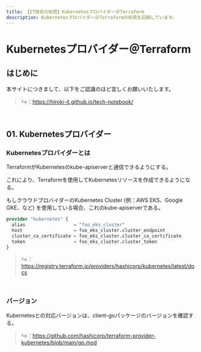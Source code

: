 ```yaml
---
title: 【IT技術の知見】Kubernetesプロバイダー＠Terraform
description: Kubernetesプロバイダー＠Terraformの知見を記録しています。
---
```


# Kubernetesプロバイダー＠Terraform

## はじめに

本サイトにつきまして、以下をご認識のほど宜しくお願いいたします。

> ↪️：https://hiroki-it.github.io/tech-notebook/

<br>


## 01. Kubernetesプロバイダー

### Kubernetesプロバイダーとは

TerraformがKubernetesのkube-apiserverと通信できるようにする。

これにより、Terraformを使用してKubernetesリソースを作成できるようになる。

もしクラウドプロバイダーのKubernetes Cluster (例：AWS EKS、Google GKE、など) を使用している場合、これのkube-apiserverである。

```terraform
provider "kubernetes" {
  alias                  = "foo_eks_cluster"
  host                   = foo_eks_cluster.cluster_endpoint
  cluster_ca_certificate = foo_eks_cluster.cluster_ca_certificate
  token                  = foo_eks_cluster.cluster_token
}
```

> ↪️：https://registry.terraform.io/providers/hashicorp/kubernetes/latest/docs

<br>

### バージョン

Kubernetesとの対応バージョンは、client-goパッケージのバージョンを確認する。

> ↪️：https://github.com/hashicorp/terraform-provider-kubernetes/blob/main/go.mod

<br>
